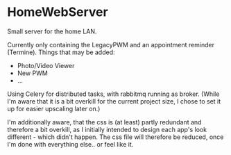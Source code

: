 # HomeWebServer
 Small server for the home LAN.

 Currently only containing the LegacyPWM and an appointment reminder (Termine).
 Things that may be added:
 - Photo/Video Viewer
 - New PWM
 - ...
 
 Using Celery for distributed tasks, with rabbitmq running as broker.
 (While I'm aware that it is a bit overkill for the current project size, I chose to set it up for easier upscaling later on.)


I'm additionally aware, that the css is (at least) partly redundant and therefore a bit overkill, as I initially intended to design each app's look different - which didn't happen.
The css file will therefore be reduced, once I'm done with everything else.. or feel like it.
